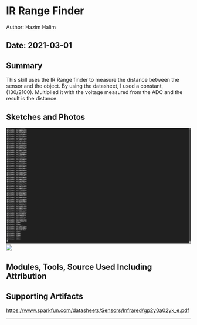 #  IR Range Finder

Author: Hazim Halim

Date: 2021-03-01
-----

## Summary
This skill uses the IR Range finder to measure the distance between the sensor and the object.
By using the datasheet, I used a constant, (130/2100). Multiplied it with the voltage measured from the ADC and the result is the distance.

## Sketches and Photos
![](images/ir_range_finder.png)
![](images/ir_circuit.png)
## Modules, Tools, Source Used Including Attribution


## Supporting Artifacts
https://www.sparkfun.com/datasheets/Sensors/Infrared/gp2y0a02yk_e.pdf

-----
